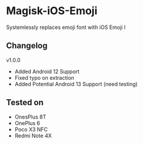 # Magisk-iOS-Emoji
Systemlessly replaces emoji font with iOS Emoji 
l

## Changelog
v1.0.0
- Added Android 12 Support
- Fixed typo on extraction
- Added Potential Android 13 Support (need testing)

## Tested on
- OnesPlus 8T
- OnePlus 6
- Poco X3 NFC
- Redmi Note 4X
